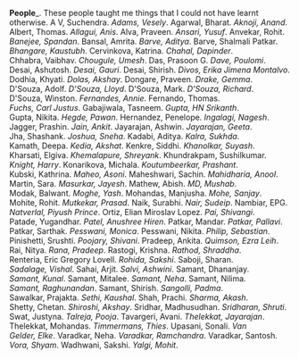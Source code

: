 **People**_.
These people taught me things that I could not have learnt otherwise.
A&nbsp;V,&nbsp;Suchendra. 
_Adams,&nbsp;Vesely_. 
Agarwal,&nbsp;Bharat. 
_Aknoji,&nbsp;Anand_. 
Albert,&nbsp;Thomas. 
_Allagui,&nbsp;Anis_. 
Alva,&nbsp;Praveen. 
_Ansari,&nbsp;Yusuf_. 
Anvekar,&nbsp;Rohit. 
_Banejee,&nbsp;Spandan_. 
Bansal,&nbsp;Amrita. 
_Barve,&nbsp;Aditya_. 
Barve,&nbsp;Shalmali&nbsp;Patkar. 
_Bhangare,&nbsp;Kaustubh_. 
Cervinkova,&nbsp;Katrina. 
_Chahal,&nbsp;Dapinder_. 
Chhabra,&nbsp;Vaibhav. 
_Chougule,&nbsp;Umesh_. 
Das,&nbsp;Prasoon G. 
_Dave,&nbsp;Poulomi_. 
Desai,&nbsp;Ashutosh. 
_Desai,&nbsp;Gauri_. 
Desai,&nbsp;Shirish. 
_Divos,&nbsp;Erika&nbsp;Jimena&nbsp;Montalvo_. 
Dodhia,&nbsp;Khyati. 
_Dolas,&nbsp;Akshay_. 
Dongare,&nbsp;Praveen. 
_Drake,&nbsp;Gemma_. 
D'Souza,&nbsp;Adolf. 
_D'Souza,&nbsp;Lloyd_. 
D'Souza,&nbsp;Mark. 
_D'Souza,&nbsp;Richard_. 
D'Souza,&nbsp;Winston. 
_Fernandes,&nbsp;Annie_. 
Fernando,&nbsp;Thomas. 
_Fuchs,&nbsp;Carl&nbsp;Justus_. 
Gabajiwala,&nbsp;Tasneem. 
_Gupta,&nbsp;HN&nbsp;Srikanth_. 
Gupta,&nbsp;Nikita. 
_Hegde,&nbsp;Pawan_. 
Hernandez,&nbsp;Penelope. 
_Ingalagi,&nbsp;Nagesh_. 
Jagger,&nbsp;Prashin. 
_Jain,&nbsp;Ankit_. 
Jayarajan,&nbsp;Ashwin. 
_Jayarajan,&nbsp;Geeta_. 
Jha,&nbsp;Shashank. 
_Joshua,&nbsp;Sneha_. 
Kadabi,&nbsp;Aditya. 
_Kalra,&nbsp;Sukhda_. 
Kamath,&nbsp;Deepa. 
_Kedia,&nbsp;Akshat_. 
Kenkre,&nbsp;Siddhi. 
_Khanolkar,&nbsp;Suyash_. 
Kharsati,&nbsp;Elgiva. 
_Khemalapure,&nbsp;Shreyank_. 
Khundrakpam,&nbsp;Sushilkumar. 
_Knight,&nbsp;Harry_. 
Konarikova,&nbsp;Michala. 
_Koutumbeerkar,&nbsp;Prashant_. 
Kubski,&nbsp;Kathrina. 
_Maheo,&nbsp;Asoni_. 
Maheshwari,&nbsp;Sachin. 
_Mahidharia,&nbsp;Anool_. 
Martin,&nbsp;Sara. 
_Masurkar,&nbsp;Jayesh_. 
Mathew,&nbsp;Abish. 
_MD,&nbsp;Mushab_. 
Modak,&nbsp;Balwant. 
_Moghe,&nbsp;Yash_. 
Mohandas,&nbsp;Manjusha. 
_Mohe,&nbsp;Sanjay_. 
Mohite,&nbsp;Rohit. 
_Mutkekar,&nbsp;Prasad_. 
Naik,&nbsp;Surabhi. 
_Nair,&nbsp;Sudeip_. 
Nambiar,&nbsp;EPG. 
_Natverlal,&nbsp;Piyush&nbsp;Prince_. 
Ortiz,&nbsp;Elian&nbsp;Miroslav&nbsp;Lopez. 
_Pai,&nbsp;Shivangi_. 
Patade,&nbsp;Yugandhar. 
_Patel,&nbsp;Anushree&nbsp;Hiren_. 
Patkar,&nbsp;Mandar. 
_Patkar,&nbsp;Pallavi_. 
Patkar,&nbsp;Sarthak. 
_Pesswani,&nbsp;Monica_. 
Pesswani,&nbsp;Nikita. 
_Philip,&nbsp;Sebastian_. 
Pinishetti,&nbsp;Srushti. 
_Poojary,&nbsp;Shivani_. 
Pradeep,&nbsp;Ankita. 
_Quimson,&nbsp;Ezra&nbsp;Leih_. 
Rai,&nbsp;Nitya. 
_Rana,&nbsp;Pradeep_. 
Rastogi,&nbsp;Krishna. 
_Rathod,&nbsp;Shraddha_. 
Renteria,&nbsp;Eric&nbsp;Gregory&nbsp;Lovell. 
_Rohida,&nbsp;Sakshi_. 
Saboji,&nbsp;Sharan. 
_Sadalage,&nbsp;Vishal_. 
Sahai,&nbsp;Arjit. 
_Salvi,&nbsp;Ashwini_. 
Samant,&nbsp;Dhananjay. 
_Samant,&nbsp;Kunal_. 
Samant,&nbsp;Mitalee. 
_Samant,&nbsp;Neha_. 
Samant,&nbsp;Nilima. 
_Samant,&nbsp;Raghunandan_. 
Samant,&nbsp;Shirish. 
_Sangolli,&nbsp;Padma_. 
Sawalkar,&nbsp;Prajakta. 
_Sethi,&nbsp;Kaushal_. 
Shah,&nbsp;Prachi. 
_Sharma,&nbsp;Akash_. 
Shetty,&nbsp;Chetan. 
_Shiroshi,&nbsp;Akshay_. 
Sridhar,&nbsp;Madhusudhan. 
_Sridharan,&nbsp;Shruti_. 
Swat,&nbsp;Justyna. 
_Talreja,&nbsp;Pooja_. 
Tavargeri,&nbsp;Avani. 
_Thelekkat,&nbsp;Jayarajan_. 
Thelekkat,&nbsp;Mohandas. 
_Timmermans,&nbsp;Thies_. 
Upasani,&nbsp;Sonali. 
_Van Gelder,&nbsp;Elke_. 
Varadkar,&nbsp;Neha. 
_Varadkar,&nbsp;Ramchandra_. 
Varadkar,&nbsp;Santosh. 
_Vora,&nbsp;Shyam_. 
Wadhwani,&nbsp;Sakshi. 
_Yalgi,&nbsp;Mohit_. 